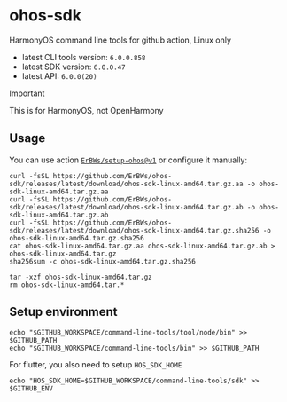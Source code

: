 # ohos-sdk

HarmonyOS command line tools for github action, Linux only

- latest CLI tools version: `6.0.0.858`
- latest SDK version: `6.0.0.47`
- latest API: `6.0.0(20)`

> [!IMPORTANT]
>
> This is for HarmonyOS, not OpenHarmony

## Usage

You can use action [`ErBWs/setup-ohos@v1`](https://github.com/ErBWs/setup-ohos) or configure it manually:

```shell
curl -fsSL https://github.com/ErBWs/ohos-sdk/releases/latest/download/ohos-sdk-linux-amd64.tar.gz.aa -o ohos-sdk-linux-amd64.tar.gz.aa
curl -fsSL https://github.com/ErBWs/ohos-sdk/releases/latest/download/ohos-sdk-linux-amd64.tar.gz.ab -o ohos-sdk-linux-amd64.tar.gz.ab
curl -fsSL https://github.com/ErBWs/ohos-sdk/releases/latest/download/ohos-sdk-linux-amd64.tar.gz.sha256 -o ohos-sdk-linux-amd64.tar.gz.sha256
cat ohos-sdk-linux-amd64.tar.gz.aa ohos-sdk-linux-amd64.tar.gz.ab > ohos-sdk-linux-amd64.tar.gz
sha256sum -c ohos-sdk-linux-amd64.tar.gz.sha256

tar -xzf ohos-sdk-linux-amd64.tar.gz
rm ohos-sdk-linux-amd64.tar.*
```

## Setup environment

```shell
echo "$GITHUB_WORKSPACE/command-line-tools/tool/node/bin" >> $GITHUB_PATH
echo "$GITHUB_WORKSPACE/command-line-tools/bin" >> $GITHUB_PATH
```

For flutter, you also need to setup `HOS_SDK_HOME`

```shell
echo "HOS_SDK_HOME=$GITHUB_WORKSPACE/command-line-tools/sdk" >> $GITHUB_ENV
```
